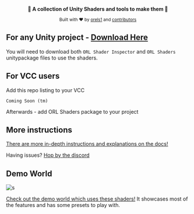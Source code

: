 <p align="center">
<strong>📜 A collection of Unity Shaders and tools to make them 📜</strong>
</p>

<p align="center">
  <sub>Built with ❤︎ by
  <a href="https://twitter.com/orels1_">orels1</a> and
  <a href="https://github.com/orels1/orels1-Unity-Scripts/graphs/contributors">
    contributors
  </a>
  </sub>
</p>

## For any Unity project - [Download Here](https://github.com/orels1/orels-Unity-Shaders/releases)

You will need to download both `ORL Shader Inspector` and `ORL Shaders` unitypackage files to use the shaders.

## For VCC users

Add this repo listing to your VCC

```
Coming Soon (tm)
```

Afterwards - add ORL Shaders package to your project


## More instructions

[There are more in-depth instructions and explanations on the docs!](https://shaders.orels.sh)

Having issues? [Hop by the discord](https://discord.gg/orels1)

## Demo World

![s](https://3797134336-files.gitbook.io/~/files/v0/b/gitbook-x-prod.appspot.com/o/spaces%2FZObkp5MOJr2YSLcv8ODH%2Fuploads%2FjbtEKsZCcT55x7z8UGnt%2Fimage.png?alt=media&token=c4e04e8b-39ea-4ed7-aced-8a8ecb2540d9)

[Check out the demo world which uses these shaders!](https://vrchat.com/home/launch?worldId=wrld_cea7e89a-1e10-48cc-aace-6feef5978a95&instanceId=0) It showcases most of the features and has some presets to play with.
